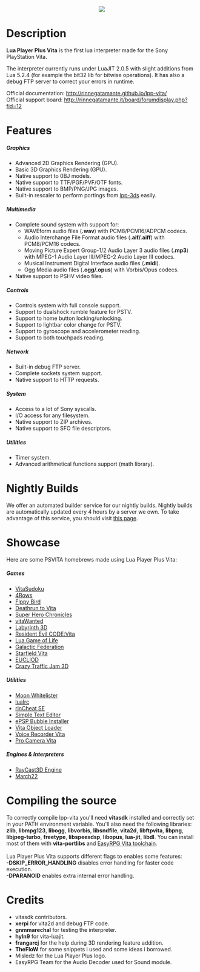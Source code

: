 <p align="center">
	<img src="https://github.com/gnmmarechal/lpp-vita/raw/master/banner.png?raw=true"/>
</p>

# Description

**Lua Player Plus Vita** is the first lua interpreter made for the Sony PlayStation Vita.

The interpreter currently runs under LuaJIT 2.0.5 with slight additions from Lua 5.2.4 (for example the bit32 lib for bitwise operations). 
It has also a debug FTP server to correct your errors in runtime.

Official documentation: http://rinnegatamante.github.io/lpp-vita/<br>
Official support board: http://rinnegatamante.it/board/forumdisplay.php?fid=12

# Features

##### Graphics

* Advanced 2D Graphics Rendering (GPU).
* Basic 3D Graphics Rendering (GPU).
* Native support to 0BJ models.
* Native support to TTF/PGF/PVF/OTF fonts.
* Native support to BMP/PNG/JPG images.
* Built-in rescaler to perform portings from [lpp-3ds](https://github.com/Rinnegatamante/lpp-3ds) easily.

##### Multimedia

* Complete sound system with support for:
	* WAVEform audio files (**.wav**) with PCM8/PCM16/ADPCM codecs.
	* Audio Interchange File Format audio files (**.aif/.aiff**) with PCM8/PCM16 codecs.
	* Moving Picture Expert Group-1/2 Audio Layer 3 audio files (**.mp3**) with MPEG-1 Audio Layer III/MPEG-2 Audio Layer III codecs.
	* Musical Instrument Digital Interface audio files (**.midi**).
	* Ogg Media audio files (**.ogg/.opus**) with Vorbis/Opus codecs.
* Native support to PSHV video files.
	
##### Controls

* Controls system with full console support.
* Support to dualshock rumble feature for PSTV.
* Support to home button locking/unlocking.
* Support to lightbar color change for PSTV.
* Support to gyroscope and accelerometer reading.
* Support to both touchpads reading.

##### Network

* Built-in debug FTP server.
* Complete sockets system support.
* Native support to HTTP requests.

##### System

* Access to a lot of Sony syscalls.
* I/O access for any filesystem.
* Native support to ZIP archives.
* Native support to SFO file descriptors.

##### Utilities

* Timer system.
* Advanced arithmetical functions support (math library).

# Nightly Builds

We offer an automated builder service for our nightly builds. Nightly builds are automatically updated every 4 hours by a server we own. To take advantage of this service, you should visit [this page](http://rinnegatamante.it/lpp-nightly.php).

# Showcase

Here are some PSVITA homebrews made using Lua Player Plus Vita:

##### Games
* [VitaSudoku](http://wololo.net/talk/viewtopic.php?f=116&t=46423)
* [4Rows](http://wololo.net/talk/viewtopic.php?f=116&t=46253)
* [Flppy Bird](http://wololo.net/talk/viewtopic.php?f=116&t=46593)
* [Deathrun to Vita](http://wololo.net/talk/viewtopic.php?f=116&t=46567)
* [Super Hero Chronicles](http://wololo.net/talk/viewtopic.php?f=116&t=46677)
* [vitaWanted](http://wololo.net/talk/viewtopic.php?f=116&t=46726)
* [Labyrinth 3D](http://wololo.net/talk/viewtopic.php?f=116&t=46845)
* [Resident Evil CODE:Vita](http://wololo.net/talk/viewtopic.php?f=52&t=47380)
* [Lua Game of Life](https://github.com/domis4/lua-gameoflife/)
* [Galactic Federation](http://vitadb.rinnegatamante.it/#/info/206)
* [Starfield Vita](http://vitadb.rinnegatamante.it/#/info/128)
* [EUCLIOD](http://vitadb.rinnegatamante.it/#/info/263)
* [Crazy Traffic Jam 3D](http://wololo.net/talk/viewtopic.php?f=116&t=48358)

##### Utilities
* [Moon Whitelister](https://github.com/gnmmarechal/moon-whitelister)
* [luaIrc](http://wololo.net/talk/viewtopic.php?f=116&t=47107)
* [rinCheat SE](https://github.com/Rinnegatamante/rinCheat/tree/master/SE_module)
* [Simple Text Editor](http://wololo.net/talk/viewtopic.php?f=116&t=47018)
* [ePSP Bubble Installer](http://vitadb.rinnegatamante.it/#/info/124)
* [Vita Object Loader](http://wololo.net/talk/viewtopic.php?f=116&t=47982)
* [Voice Recorder Vita](http://wololo.net/talk/viewtopic.php?f=116&t=48444)
* [Pro Camera Vita](http://wololo.net/talk/viewtopic.php?f=116&t=48379)

##### Engines & Interpreters
* [RayCast3D Engine](http://wololo.net/talk/viewtopic.php?f=116&t=46379)
* [March22](http://wololo.net/talk/viewtopic.php?f=116&t=47068)

# Compiling the source

To correctly compile lpp-vita you'll need **vitasdk** installed and correctly set in your PATH environment variable. You'll also need the following libraries: **zlib**, **libmpg123**, **libogg**, **libvorbis**, **libsndfile**, **vita2d**, 
**libftpvita**, **libpng**, **libjpeg-turbo**, **freetype**, **libspeexdsp**, **libopus**, **lua-jit**, **libdl**. You can install most of them with **vita-portlibs** and [EasyRPG Vita toolchain](https://ci.easyrpg.org/view/Toolchains/job/toolchain-vita/).<br><br>
Lua Player Plus Vita supports different flags to enables some features:<br>
**-DSKIP_ERROR_HANDLING** disables error handling for faster code execution.<br>
**-DPARANOID** enables extra internal error handling.<br>

# Credits

* vitasdk contributors.
* **xerpi** for vita2d and debug FTP code.
* **gnmmarechal** for testing the interpreter.
* **hyln9** for vita-luajit.
* **frangarcj** for the help during 3D rendering feature addition.
* **TheFloW** for some snippets i used and some ideas i borrowed.
* Misledz for the Lua Player Plus logo.
* EasyRPG Team for the Audio Decoder used for Sound module.
